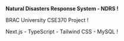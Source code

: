 **Natural Disasters Response System - NDRS !**

BRAC University CSE370 Project !

Next.js - TypeScript - Tailwind CSS - MySQL !
